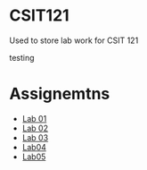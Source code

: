 # CSIT121
Used to store lab work for CSIT 121 

testing

<h1>Assignemtns</h1>

<ul>
  <li>
    <a href="lab01/aboutme.html" target="_blank">Lab 01</a>
  </li>
  <li>
    <a href="lab02/index.html" target="_blank">Lab 02</a>
  </li>
  <li>
    <a href="lab03/index.html" target="_blank">Lab 03</a>
  </li>
  <li>
    <a href="lab04/index.html" target="_blank">Lab04</a>
  </li>
  
  <li>
    <a href="lab05/index.html" target="_blank">Lab05</a>
  </li>
</ul>
